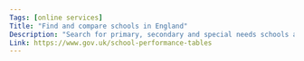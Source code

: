 ```yaml
---
Tags: [online services]
Title: "Find and compare schools in England"
Description: "Search for primary, secondary and special needs schools and colleges near you, and check their performance. You can view and download exam and test results, Ofsted reports, and financial information."
Link: https://www.gov.uk/school-performance-tables
---
```

